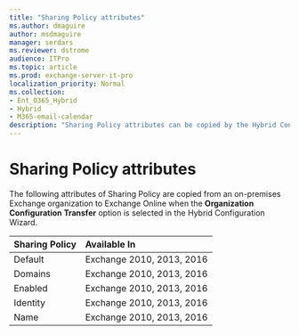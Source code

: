 ```yaml
---
title: "Sharing Policy attributes"
ms.author: dmaguire
author: msdmaguire
manager: serdars
ms.reviewer: dstrome
audience: ITPro
ms.topic: article
ms.prod: exchange-server-it-pro
localization_priority: Normal
ms.collection:
- Ent_O365_Hybrid
- Hybrid
- M365-email-calendar
description: "Sharing Policy attributes can be copied by the Hybrid Configuration Wizard from your on-premises organization to Exchange Online to help simplify your hybrid deployment"
---
```


# Sharing Policy attributes

The following attributes of Sharing Policy are copied from an on-premises Exchange organization to Exchange Online when the **Organization Configuration Transfer** option is selected in the Hybrid Configuration Wizard.

|**Sharing Policy**|**Available In**|
|:-----|:-----|
|Default| Exchange 2010, 2013, 2016|
|Domains|Exchange 2010, 2013, 2016|
|Enabled|Exchange 2010, 2013, 2016|
|Identity|Exchange 2010, 2013, 2016|
|Name|Exchange 2010, 2013, 2016|
